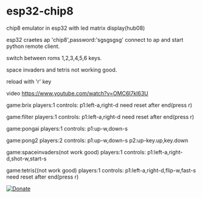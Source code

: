 # esp32-chip8
chip8 emulator in esp32 with led matrix display(hub08)

esp32 craetes ap 'chip8',password:'sgsgsgsg'
connect to ap and start python remote client.

switch between roms 1,2,3,4,5,6 keys.

space invaders and tetris not working good.

reload with 'r' key


video https://www.youtube.com/watch?v=OMC6l7kl63U

game:brix
players:1
controls:
    p1:left-a,right-d
    need reset after end(press r)

game:filter
players:1
controls:
    p1:left-a,right-d
    need reset after end(press r)


game:pongai
players:1
controls:
    p1:up-w,down-s



game:pong2
players:2
controls:
    p1:up-w,down-s
    p2:up-key.up,key.down






game:spaceinvaders(not work good)
players:1
controls:
    p1:left-a,right-d,shot-w,start-s

game:tetris((not work good)
players:1
controls:
    p1:left-a,right-d,flip-w,fast-s
    need reset after end(press r)
    
[![Donate](https://img.shields.io/badge/Donate-PayPal-green.svg)](https://www.paypal.com/cgi-bin/webscr?cmd=_donations&business=kevlishvilimisha1@gmail.com&lc=US&item_name=Tm8gbWF0dGVyIHdoYXQgcGVvcGxlIHRlbGwgeW91LCB3b3JkcyBhbmQgaWRlYXMgY2FuIGNoYW5nZSB0aGUgd29ybGQ=&no_note=0&cn=&currency_code=USD&bn=PP-DonationsBF:btn_donateCC_LG.gif:NonHosted)

